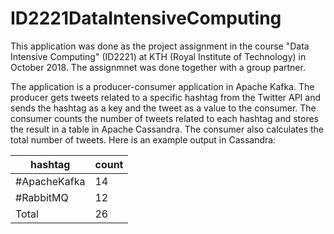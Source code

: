 # ID2221DataIntensiveComputing

This application was done as the project assignment in the course "Data Intensive Computing" (ID2221) at KTH (Royal Institute of Technology) in October 2018. 
The assignmnet was done together with a group partner. 

The application is a producer-consumer application in Apache Kafka. The producer gets tweets related to a specific hashtag from the 
Twitter API and sends the hashtag as a key and the tweet as a value to the consumer. The consumer counts the number of tweets related 
to each hashtag and stores the result in a table in Apache Cassandra. The consumer also calculates the total number of tweets. 
Here is an example output in Cassandra:

|   hashtag   |   count   |
|-------------|-----------|
|#ApacheKafka |     14    |
|#RabbitMQ    |     12    |
|Total        |     26    |

